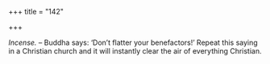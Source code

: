 +++
title = "142"

+++

*Incense.* – Buddha says: ‘Don’t flatter your benefactors\!’ Repeat this saying in a Christian church and it will instantly clear the air of everything Christian.


